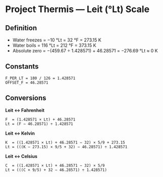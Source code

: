 # Project Thermis — Leit (°Lt) Scale

## Definition

* Water freezes = −10 °Lt = 32 °F = 273.15 K
* Water boils = 116 °Lt = 212 °F = 373.15 K
* Absolute zero = −(459.67 ÷ 1.428571) + 46.28571 = −276.69 °Lt ≈ 0 K

## Constants

```
F_PER_LT = 180 / 126 = 1.428571
OFFSET_F = 46.28571
```

## Conversions

**Leit ↔ Fahrenheit**

```
F  = (1.428571 × Lt) + 46.28571
Lt = (F − 46.28571) ÷ 1.428571
```

**Leit ↔ Kelvin**

```
K  = ((1.428571 × Lt) + 46.28571 − 32) × 5/9 + 273.15
Lt = (((K − 273.15) × 9/5 + 32) − 46.28571) ÷ 1.428571
```

**Leit ↔ Celsius**

```
C  = ((1.428571 × Lt) + 46.28571 − 32) × 5/9
Lt = (((C × 9/5) + 32 − 46.28571) ÷ 1.428571)
```
